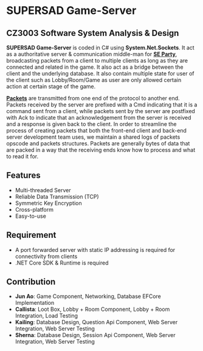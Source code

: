 # SUPERSAD Game-Server

## CZ3003 Software System Analysis & Design

**__SUPERSAD Game-Server__** is coded in C# using **System.Net.Sockets**.
It act as a authoritative server & communication middle-man for [**SE Party**](https://gitlab.com/super-sad/game-client), broadcasting
packets from a client to multiple clients as long as they are connected and related in the game. It also act as a bridge between the
client and the underlying database. It also contain multiple state for user of the client such as Lobby/Room/Game as user are only
allowed certain action at certain stage of the game.

[**Packets**](https://gitlab.com/super-sad/game-server/blob/master/Game-Server/Network/Packet.cs) are transmitted from one end of the protocol to another end.
Packets received by the server are prefixed with a Cmd indicating that it is a command sent from a client, while packets sent by the server are postfixed 
with Ack to indicate that an acknowledgement from the server is received and a response is given back to the client. In order to streamline the process of
creating packets that both the front-end client and back-end server development team uses, we maintain a shared logs of packets opscode and packets structures.
Packets are generally bytes of data that are packed in a way that the receiving ends know how to process and what to read it for.

## Features
- Multi-threaded Server
- Reliable Data Transmission (TCP)
- Symmetric Key Encryption
- Cross-platform
- Easy-to-use

## Requirement
- A port forwarded server with static IP addressing is required for connectivity from clients
- .NET Core SDK & Runtime is required

## Contribution
- **Jun Ao**: Game Component, Networking, Database EFCore Implementation
- **Callista**: Loot Box, Lobby + Room Component, Lobby + Room Integration, Load Testing
- **Kailing**: Database Design, Question Api Component, Web Server Integration, Web Server Testing
- **Sherna**: Database Design, Session Api Component, Web Server Integration, Web Server Testing